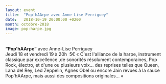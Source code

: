 ```yaml
---
layout: event
title:  "Pop'hAArpe avec Anne-Lise Perriguey"
date:   2018-10-19 20:00:00 +0200
month: octobre-2018
image: pop-harpe.jpg
---
```



<b><br /> “Pop’hAArpe”</b> avec Anne-Lise Perriguey<br /> Jeudi 18 et vendredi 19 à 20h  5€
« C'est l'alliance de la harpe, instrument classique par excellence ,de sonorités résolument contemporaines, Pop Rock, électro, et d'une ou plusieurs voix... des reprises telles que Queen, Lana del Rey, Led Zeppelin, Agnes Obel ou encore Jain revues à la sauce Pop'hAArpe, mais aussi des compositions originales... « 